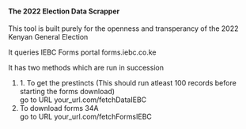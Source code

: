 <h4>The 2022 Election Data Scrapper</h4>
<p>This tool is built purely for the openness and transperancy of the 2022 Kenyan General Election</p>
<p>It queries IEBC Forms portal forms.iebc.co.ke</p>
<p>It has two methods which are run in succession</p>

<ol><li>1. To get the prestincts (This should run atleast 100 records before starting the forms download)<br>
go to URL your_url.com/fetchDataIEBC</li>

<li>To download forms 34A<br>
go to URL your_url.com/fetchFormsIEBC</li>